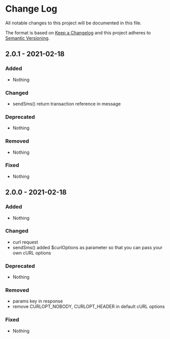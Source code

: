 # Change Log
All notable changes to this project will be documented in this file.

The format is based on [Keep a Changelog](https://keepachangelog.com) and this project adheres to [Semantic Versioning](https://semver.org).

## 2.0.1 - 2021-02-18

### Added

- Nothing

### Changed

- sendSms() return transaction reference in message

### Deprecated

- Nothing

### Removed

- Nothing

### Fixed

- Nothing

## 2.0.0 - 2021-02-18

### Added

- Nothing

### Changed

- curl request
- sendSms() added $curlOptions as parameter so that you can pass your own cURL options

### Deprecated

- Nothing

### Removed

- params key in response
- remove CURLOPT_NOBODY, CURLOPT_HEADER in default cURL options

### Fixed

- Nothing